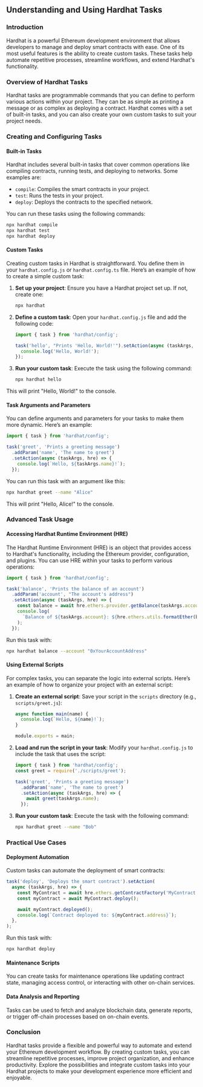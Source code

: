 ## Understanding and Using Hardhat Tasks

### Introduction

Hardhat is a powerful Ethereum development environment that allows developers to manage and deploy smart contracts with ease. One of its most useful features is the ability to create custom tasks. These tasks help automate repetitive processes, streamline workflows, and extend Hardhat's functionality.

### Overview of Hardhat Tasks

Hardhat tasks are programmable commands that you can define to perform various actions within your project. They can be as simple as printing a message or as complex as deploying a contract. Hardhat comes with a set of built-in tasks, and you can also create your own custom tasks to suit your project needs.

### Creating and Configuring Tasks

#### Built-in Tasks

Hardhat includes several built-in tasks that cover common operations like compiling contracts, running tests, and deploying to networks. Some examples are:

- `compile`: Compiles the smart contracts in your project.
- `test`: Runs the tests in your project.
- `deploy`: Deploys the contracts to the specified network.

You can run these tasks using the following commands:

```bash
npx hardhat compile
npx hardhat test
npx hardhat deploy
```

#### Custom Tasks

Creating custom tasks in Hardhat is straightforward. You define them in your `hardhat.config.js` or `hardhat.config.ts` file. Here’s an example of how to create a simple custom task:

1. **Set up your project**: Ensure you have a Hardhat project set up. If not, create one:

   ```bash
   npx hardhat
   ```

2. **Define a custom task**: Open your `hardhat.config.js` file and add the following code:

   ```javascript
   import { task } from 'hardhat/config';

   task('hello', "Prints 'Hello, World!'").setAction(async (taskArgs, hre) => {
     console.log('Hello, World!');
   });
   ```

3. **Run your custom task**: Execute the task using the following command:

   ```bash
   npx hardhat hello
   ```

This will print "Hello, World!" to the console.

#### Task Arguments and Parameters

You can define arguments and parameters for your tasks to make them more dynamic. Here’s an example:

```javascript
import { task } from 'hardhat/config';

task('greet', 'Prints a greeting message')
  .addParam('name', 'The name to greet')
  .setAction(async (taskArgs, hre) => {
    console.log(`Hello, ${taskArgs.name}!`);
  });
```

You can run this task with an argument like this:

```bash
npx hardhat greet --name "Alice"
```

This will print "Hello, Alice!" to the console.

### Advanced Task Usage

#### Accessing Hardhat Runtime Environment (HRE)

The Hardhat Runtime Environment (HRE) is an object that provides access to Hardhat's functionality, including the Ethereum provider, configuration, and plugins. You can use HRE within your tasks to perform various operations:

```javascript
import { task } from 'hardhat/config';

task('balance', 'Prints the balance of an account')
  .addParam('account', "The account's address")
  .setAction(async (taskArgs, hre) => {
    const balance = await hre.ethers.provider.getBalance(taskArgs.account);
    console.log(
      `Balance of ${taskArgs.account}: ${hre.ethers.utils.formatEther(balance)} ETH`,
    );
  });
```

Run this task with:

```bash
npx hardhat balance --account "0xYourAccountAddress"
```

#### Using External Scripts

For complex tasks, you can separate the logic into external scripts. Here’s an example of how to organize your project with an external script:

1. **Create an external script**: Save your script in the `scripts` directory (e.g., `scripts/greet.js`):

   ```javascript
   async function main(name) {
     console.log(`Hello, ${name}!`);
   }

   module.exports = main;
   ```

2. **Load and run the script in your task**: Modify your `hardhat.config.js` to include the task that uses the script:

   ```javascript
   import { task } from 'hardhat/config';
   const greet = require('./scripts/greet');

   task('greet', 'Prints a greeting message')
     .addParam('name', 'The name to greet')
     .setAction(async (taskArgs, hre) => {
       await greet(taskArgs.name);
     });
   ```

3. **Run your custom task**: Execute the task with the following command:

   ```bash
   npx hardhat greet --name "Bob"
   ```

### Practical Use Cases

#### Deployment Automation

Custom tasks can automate the deployment of smart contracts:

```javascript
task('deploy', 'Deploys the smart contract').setAction(
  async (taskArgs, hre) => {
    const MyContract = await hre.ethers.getContractFactory('MyContract');
    const myContract = await MyContract.deploy();

    await myContract.deployed();
    console.log(`Contract deployed to: ${myContract.address}`);
  },
);
```

Run this task with:

```bash
npx hardhat deploy
```

#### Maintenance Scripts

You can create tasks for maintenance operations like updating contract state, managing access control, or interacting with other on-chain services.

#### Data Analysis and Reporting

Tasks can be used to fetch and analyze blockchain data, generate reports, or trigger off-chain processes based on on-chain events.

### Conclusion

Hardhat tasks provide a flexible and powerful way to automate and extend your Ethereum development workflow. By creating custom tasks, you can streamline repetitive processes, improve project organization, and enhance productivity. Explore the possibilities and integrate custom tasks into your Hardhat projects to make your development experience more efficient and enjoyable.
